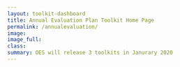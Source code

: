 ```yaml
---
layout: toolkit-dashboard
title: Annual Evaluation Plan Toolkit Home Page
permalink: /annualevaluation/
image:
image_full:
class:
summary: OES will release 3 toolkits in Janurary 2020
---
```

